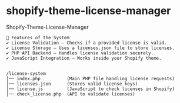 # shopify-theme-license-manager
Shopify-Theme-License-Manager

    🔹 Features of the System
    ✔ License Validation – Checks if a provided license is valid.
    ✔ License Storage – Uses a licenses.json file to store licenses.
    ✔ PHP API Backend – Handles license validation securely.
    ✔ JavaScript Integration – Works inside your Shopify theme.


    /license-system
    │── index.php          (Main PHP file handling license requests)
    │── licenses.json      (Stores valid license keys)
    │── license.js         (JavaScript to check licenses in Shopify)
    │── check_license.php  (API to validate licenses)
